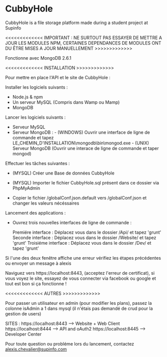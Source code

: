 # CubbyHole
CubbyHole is a file storage platform made during a student project at Supinfo 

<<<<<<<<<<<<< IMPORTANT : NE SURTOUT PAS ESSAYER DE METTRE A JOUR LES MODULES NPM, CERTAINES DEPENDANCES DE MODULES ONT DU ÊTRE MISES A JOUR MANUELLEMENT  >>>>>>>>>>>>>

Fonctionne avec MongoDB 2.6.1

<<<<<<<<<<<<< INSTALLATION >>>>>>>>>>>>>

Pour mettre en place l'API et le site de CubbyHole :

Installer les logiciels suivants :

- Node.js & npm
- Un serveur MySQL (Compris dans Wamp ou Mamp)
- MongoDB

Lancer les logiciels suivants :

- Serveur MySQL
- Serveur MongoDB :
            - (WINDOWS) Ouvrir une interface de ligne de commande et tapez LE_CHEMIN_D'INSTALLATION\mongodb\bin\mongod.exe
            - (UNIX) Serveur MongoDB (Ouvrir une interace de ligne de commande et taper mongod)

Effectuer les tâches suivantes :

- (MYSQL) Créer une Base de données CubbyHole
- (MYSQL) Importer le fichier CubbyHole.sql présent dans ce dossier via PhpMyAdmin

- Copier le fichier /globalConf.json.default vers /globalConf.json et changer les valeurs nécéssaires

Lancement des applications :
- Ouvrez trois nouvelles interfaces de ligne de commande :

    Premiére interface : Déplacez vous dans le dossier /Api/ et tapez 'grunt'
    Seconde interface : Déplacez vous dans le dossier /Website/ et tapez 'grunt'
    Troisiéme interface : Déplacez vous dans le dossier /Dev/ et tapez 'grunt'

Si l'une des deux fenêtre affiche une erreur vérifiez les étapes précédentes ou envoyer un message à alexis

Naviguez vers https://localhost:8443, (acceptez l'erreur de certificat), si vous voyez le site, essayez de vous connecter via facebook ou google et tout est bon si ça fonctionne !

<<<<<<<<<<<<< AUTRES >>>>>>>>>>>>>

Pour passer un utilisateur en admin (pour modifier les plans), passez la colonne isAdmin a 1 dans mysql (il n'étais pas demandé de crud pour la gestion de users)

SITES :
https://localhost:8443 --> Website + Web Client
https://localhost:8444 --> API and oAuth2
https://localhost:8445 --> Developer Center

Pour toute question ou probléme lors du lancement, contactez alexis.chevalier@supinfo.com